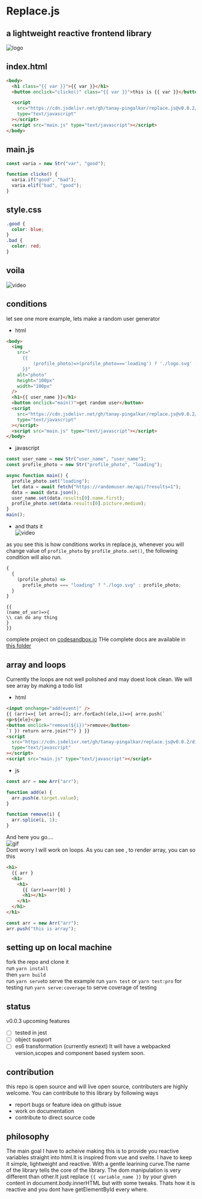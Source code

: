 # Replace.js

## a lightweight reactive frontend library

![logo](https://github.com/tanay-pingalkar/replace.js/blob/main/example/logo.png)

## index.html

```html
<body>
  <h1 class="{{ var }}">{{ var }}</h1>
  <button onclick="clicko()" class="{{ var }}">this is {{ var }}</button>

  <script
    src="https://cdn.jsdelivr.net/gh/tanay-pingalkar/replace.js@v0.0.2/dist/bundle.min.js"
    type="text/javascript"
  ></script>
  <script src="main.js" type="text/javascript"></script>
</body>
```

## main.js

```javascript
const varia = new Str("var", "good");

function clicko() {
  varia.if("good", "bad");
  varia.elif("bad", "good");
}
```

## style.css

```css
.good {
  color: blue;
}
.bad {
  color: red;
}
```

## voila

![video](https://github.com/tanay-pingalkar/replace.js/blob/main/example/Screencast%202021-04-19%2011%2033%2032.gif)

## conditions

let see one more example, lets make a random user generator

- html

```html
<body>
  <img
    src="
      {{ 
          (profile_photo)=>(profile_photo==='loading') ? './logo.svg' : profile_photo
      }}"
    alt="photo"
    height="100px"
    width="100px"
  />
  <h1>{{ user_name }}</h1>
  <button onclick="main()">get random user</button>
  <script
    src="https://cdn.jsdelivr.net/gh/tanay-pingalkar/replace.js@v0.0.2/dist/bundle.min.js"
    type="text/javascript"
  ></script>
  <script src="main.js" type="text/javascript"></script>
</body>
```

- javascript

```javascript
const user_name = new Str("user_name", "user_name");
const profile_photo = new Str("profile_photo", "loading");

async function main() {
  profile_photo.set("loading");
  let data = await fetch("https://randomuser.me/api/?results=1");
  data = await data.json();
  user_name.set(data.results[0].name.first);
  profile_photo.set(data.results[0].picture.medium);
}
main();
```

- and thats it <br>
  ![video](https://github.com/tanay-pingalkar/replace.js/blob/main/example/random.gif)

as you see this is how conditions works in replace.js, whenever you will change value of `profile_photo` by `profile_photo.set()`, the following
condition will also run.

```javascript
{
  {
    (profile_photo) =>
      profile_photo === "loading" ? "./logo.svg" : profile_photo;
  }
}
```

```javscript
{{
(name_of_var)=>{
\\ can do any thing
}
}}
```

complete project on [codesandbox.io](https://codesandbox.io/s/currying-flower-osk5n?file=/index.html)
THe complete docs are available in [this folder](https://github.com/tanay-pingalkar/replace.js/tree/main/docs)

## array and loops

Currently the loops are not well polished and may doest look clean. We will see array by making a todo list

- html

```html
<input onchange="add(event)" />
{{ (arr)=>{ let arre=[]; arr.forEach((ele,i)=>{ arre.push(`
<p>${ele}</p>
<button onclick="remove(${i})">remove</button>
`) }) return arre.join("") } }}
<script
  src="https://cdn.jsdelivr.net/gh/tanay-pingalkar/replace.js@v0.0.2/dist/bundle.min.js"
  type="text/javascript"
></script>
<script src="main.js" type="text/javascript"></script>
```

- js

```javascript
const arr = new Arr("arr");

function add(e) {
  arr.push(e.target.value);
}

function remove(i) {
  arr.splice(i, 1);
}
```

And here you go.... <br>
![gif](https://github.com/tanay-pingalkar/replace.js/blob/main/example/Screencast%202021-04-22%2017%2011%2023.gif)
<br>Dont worry I will work on loops.
As you can see , to render array, you can so this

```html
<h1>
  {{ arr }
  <h1>
    <h1>
      {{ (arr)=>arr[0] }
      <h1></h1>
    </h1>
  </h1>
</h1>
```

```javascript
const arr = new Arr("arr");
arr.push("this is array");
```

## setting up on local machine

fork the repo and clone it <br>
run `yarn install` <br>
then `yarn build` <br>
run `yarn serve`to serve the example
run `yarn test` or `yarn test:pro` for testing
run `yarn serve:coverage` to serve coverage of testing

## status

v0.0.3 upcoming features

- [ ] tested in jest
- [ ] object support
- [ ] es6 transformation (currently esnext)
      It will have a webpacked version,scopes and component based system soon.

## contribution

this repo is open source and will live open source, contributers are highly welcome. You can contribute to this library by following ways

- report bugs or feature idea on github issue
- work on documentation
- contribute to direct source code

## philosophy

The main goal I have to acheive making this is to provide you reactive variables straight into html.It is inspired from vue and svelte. I have to keep it simple, lightweight and reactive. With a gentle learining curve.The name of the library tells the core of the library. The dom manipulation is very different than other.It just replace `{{ variable_name }}` by your given content in document.body.innerHTML but with some tweaks. Thats how it is reactive and you dont have getElementById every where.
